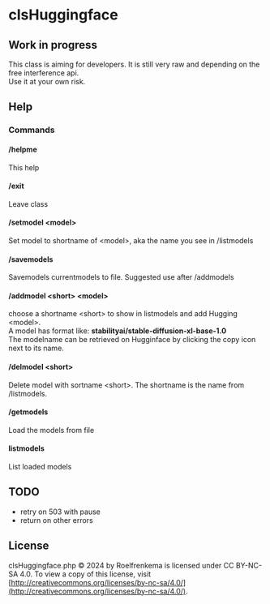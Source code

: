 # clsHuggingface

## Work in progress

This class is aiming for developers. It is still very raw and depending on the free interference api.  
Use it at your own risk.

## Help

### Commands

#### /helpme      

This help

#### /exit

Leave class

#### /setmodel  \<model\>

Set model to shortname of \<model\>, aka the name you see in /listmodels

#### /savemodels

Savemodels currentmodels to file. Suggested use after /addmodels

#### /addmodel \<short\> \<model\>

choose a shortname \<short\> to show in listmodels and add Hugging \<model\>.  
A model has format like: **stabilityai/stable-diffusion-xl-base-1.0**  
The modelname can be retrieved on Hugginface by clicking the copy icon next to its name.

#### /delmodel \<short\>
Delete model with sortname \<short\>. The shortname is the name from /listmodels.

#### /getmodels

Load the models from file

#### listmodels

List loaded models

## TODO 

* retry on 503 with pause
* return on other errors

## License

clsHuggingface.php © 2024 by Roelfrenkema is licensed under CC BY-NC-SA 4.0. To view a copy of this license, visit [http://creativecommons.org/licenses/by-nc-sa/4.0/](http://creativecommons.org/licenses/by-nc-sa/4.0/).
